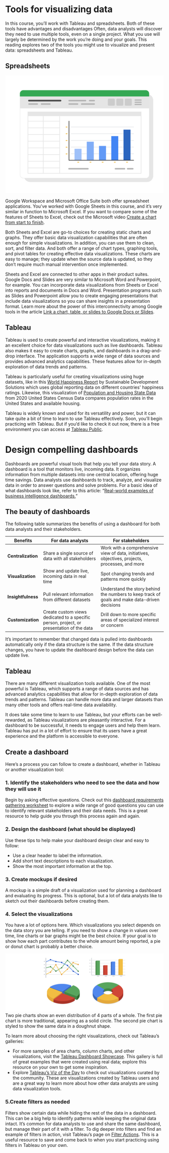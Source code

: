 # Tools for visualizing data

In this course, you’ll work with Tableau and spreadsheets. Both of these tools have advantages and disadvantages Often, data analysts will discover they need to use multiple tools, even on a single project. What you use will largely be determined by the work you’re doing and your goals. This reading explores two of the tools you might use to visualize and present data: spreadsheets and Tableau.

## Spreadsheets

![](./assets/Vimage-1.png)

Google Workspace and Microsoft Office Suite both offer spreadsheet applications. You’ve worked with Google Sheets in this course, and it’s very similar in function to Microsoft Excel. If you want to compare some of the features of Sheets to Excel, check out the Microsoft video [Create a chart from start to finish](https://support.microsoft.com/en-us/office/create-a-chart-from-start-to-finish-0baf399e-dd61-4e18-8a73-b3fd5d5680c2).

Both Sheets and Excel are go-to choices for creating static charts and graphs. They offer basic data visualization capabilities that are often enough for simple visualizations. In addition, you can use them to  clean, sort, and filter data. And both offer a range of chart types, graphing tools, and pivot tables for creating effective data visualizations. These charts are easy to manage; they update when the source data is updated, so they don’t require much manual intervention once implemented.

Sheets and Excel are connected to other apps in their product suites. Google Docs and Slides are very similar to Microsoft Word and Powerpoint, for example. You can incorporate data visualizations from Sheets or Excel into reports and documents in Docs and Word. Presentation programs such as Slides and Powerpoint allow you to create engaging presentations that include data visualizations so you can share insights in a presentation format. Learn more about the power of this interconnectivity among Google tools in the article [Link a chart, table, or slides to Google Docs or Slides](https://support.google.com/docs/answer/7009814?hl=en&co=GENIE.Platform%3DDesktop).

## Tableau

Tableau is used to create powerful and interactive visualizations, making it an excellent choice for data visualizations such as live dashboards. Tableau also makes it easy to create charts, graphs, and dashboards in a drag-and-drop interface. The application  supports a wide range of data sources and provides advanced analytics capabilities. These features allow for in-depth exploration of data trends and patterns.

Tableau is particularly useful for creating visualizations using huge datasets, like in this [World Happiness Report](https://www.kaggle.com/datasets/unsdsn/world-happiness) by Sustainable Development Solutions which uses global reporting data on different countries' happiness ratings. Likewise, this visualization of [Population and Housing State Data](https://www.census.gov/library/visualizations/interactive/2020-population-and-housing-state-data.html) from 2020 United States Census Data compares population rates in the United States and available housing.

Tableau is widely known and used for its versatility and power, but it can take quite a bit of time to learn to use Tableau effectively. Soon, you’ll begin practicing with Tableau. But if you’d like to check it out now, there is a free environment you can access at [Tableau Public](https://www.tableau.com/products/public).

# Design compelling dashboards

Dashboards are powerful visual tools that help you tell your data story. A dashboard is a tool that monitors live, incoming data. It organizes information from multiple datasets into one central location, offering huge time savings. Data analysts use dashboards to track, analyze, and visualize data in order to answer questions and solve problems. For a basic idea of what dashboards look like, refer to this article: “[Real-world examples of business intelligence dashboards.](https://www.tableau.com/learn/articles/business-intelligence-dashboards-examples)”

## The beauty of dashboards

The following table summarizes the benefits of using a dashboard for both data analysts and their stakeholders.


| **Benefits**       | **For data analysts**                                                                    | For stakeholders                                                                               |
| -------------------- | ------------------------------------------------------------------------------------------ | ------------------------------------------------------------------------------------------------ |
| **Centralization** | Share a single source of data with all stakeholders                                      | Work with a comprehensive view of data, initiatives, objectives, projects, processes, and more |
| **Visualization**  | Show and update live, incoming data in real time                                         | Spot changing trends and patterns more quickly                                                 |
| **Insightfulness** | Pull relevant information from different datasets                                        | Understand the story behind the numbers to keep track of goals and make data-driven decisions  |
| **Customization**  | Create custom views dedicated to a specific person, project, or presentation of the data | Drill down to more specific areas of specialized interest or concern                           |

It’s important to remember that changed data is pulled into dashboards automatically only if the data structure is the same. If the data structure changes, you have to update the dashboard design before the data can update live.

## Tableau

There are many different visualization tools available. One of the most powerful is Tableau, which supports a range of data sources and has advanced analytics capabilities that allow for in-depth exploration of data trends and patterns. Tableau can handle more data and larger datasets than many other tools and offers real-time data availability.

It does take some time to learn to use Tableau, but your efforts  can be well-rewarded, as Tableau visualizations are pleasantly interactive. For a dashboard to be successful, it needs to engage users and help them learn. Tableau has put in a lot of effort to ensure that its users have a great experience and the platform is accessible to everyone.

## Create a dashboard

Here’s a process you can follow to create a dashboard, whether in Tableau or another visualization tool:

### 1. Identify the stakeholders who need to see the data and how they will use it

Begin by asking effective questions. Check out this [dashboard requirements gathering worksheet](https://s3.amazonaws.com/looker-elearning-resources/Requirements+Gathering+Worksheet.pdf) to explore a wide range of good questions you can use to identify relevant stakeholders and their data needs. This is a great resource to help guide you through this process again and again.

### 2. Design the dashboard (what should be displayed)

Use these tips to help make your dashboard design clear and easy to follow:

- Use a clear header to label the information.
- Add short text descriptions to each visualization.
- Show the most important information at the top.

### **3. Create mockups if desired**

A mockup is a simple draft of a visualization used for planning a dashboard and evaluating its progress. This is optional, but a lot of data analysts like to sketch out their dashboards before creating them.

### 4. Select the visualizations

You have a lot of options here. Which visualizations you select depends on the data story you are telling. If you need to show a change in values over time, line charts or bar graphs might be the best choice. If your goal is to show how each part contributes to the whole amount being reported, a pie or donut chart is probably a better choice.

![This illustration shows four chart types clockwise from the top left: Line, Bar, Donut, and Pie.](./assets/Vimage-2.png)Two pie charts show an even distribution of 4 parts of a whole. The first pie chart is more traditional, appearing as a solid circle. The second pie chart is styled to show the same data in a doughnut shape.

To learn more about choosing the right visualizations, check out Tableau’s galleries:

- For more samples of area charts, column charts, and other visualizations, visit the [Tableau Dashboard Showcase](https://www.tableau.com/solutions/gallery). This gallery is full of great examples that were created using real data; explore this resource on your own to get some inspiration.
- Explore [Tableau’s Viz of the Day](https://public.tableau.com/en-us/gallery/?tab=viz-of-the-day&type=viz-of-the-day) to check out visualizations curated by the community. These are visualizations created by Tableau users and are a great way to learn more about how other data analysts are using data visualization tools.

### 5.Create filters as needed

Filters show certain data while hiding the rest of the data in a dashboard. This can be a big help to identify patterns while keeping the original data intact. It’s common for data analysts to use and share the same dashboard, but manage their part of it with a filter. To dig deeper into filters and find an example of filters in action, visit Tableau’s page on [Filter Actions](https://help.tableau.com/current/pro/desktop/en-us/actions_filter.htm). This is a useful resource to save and come back to when you start practicing using filters in Tableau on your own.
